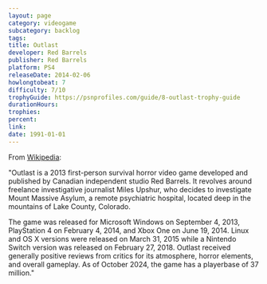 ```yaml
---
layout: page
category: videogame
subcategory: backlog
tags:
title: Outlast
developer: Red Barrels
publisher: Red Barrels
platform: PS4
releaseDate: 2014-02-06
howlongtobeat: 7
difficulty: 7/10
trophyGuide: https://psnprofiles.com/guide/8-outlast-trophy-guide
durationHours:
trophies:
percent:
link:
date: 1991-01-01
---
```


From [Wikipedia](https://en.wikipedia.org/wiki/Outlast):

"Outlast is a 2013 first-person survival horror video game developed and published by Canadian independent studio Red Barrels. It revolves around freelance investigative journalist Miles Upshur, who decides to investigate Mount Massive Asylum, a remote psychiatric hospital, located deep in the mountains of Lake County, Colorado.

The game was released for Microsoft Windows on September 4, 2013, PlayStation 4 on February 4, 2014, and Xbox One on June 19, 2014. Linux and OS X versions were released on March 31, 2015 while a Nintendo Switch version was released on February 27, 2018. Outlast received generally positive reviews from critics for its atmosphere, horror elements, and overall gameplay. As of October 2024, the game has a playerbase of 37 million."

